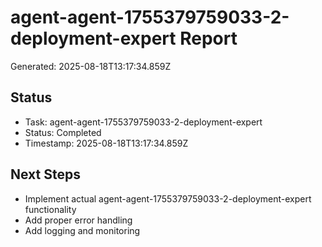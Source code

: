 # agent-agent-1755379759033-2-deployment-expert Report

Generated: 2025-08-18T13:17:34.859Z

## Status
- Task: agent-agent-1755379759033-2-deployment-expert
- Status: Completed
- Timestamp: 2025-08-18T13:17:34.859Z

## Next Steps
- Implement actual agent-agent-1755379759033-2-deployment-expert functionality
- Add proper error handling
- Add logging and monitoring
